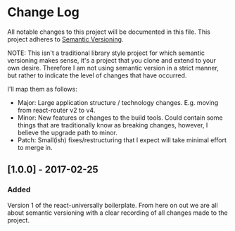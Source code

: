 # Change Log
All notable changes to this project will be documented in this file.
This project adheres to [Semantic Versioning](http://semver.org/).

NOTE: This isn't a traditional library style project for which semantic versioning makes sense, it's a project that you clone and extend to your own desire.  Therefore I am not using semantic version in a strict manner, but rather to indicate the level of changes that have occurred.

I'll map them as follows:
  - Major: Large application structure / technology changes. E.g. moving from react-router v2 to v4.
  - Minor: New features or changes to the build tools. Could contain some things that are traditionally know as breaking changes, however, I believe the upgrade path to minor.
  - Patch: Small(ish) fixes/restructuring that I expect will take minimal effort to merge in.

## [1.0.0] - 2017-02-25

### Added

Version 1 of the react-universally boilerplate.  From here on out we are all about semantic versioning with a clear recording of all changes made to the project.
